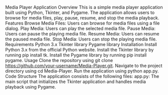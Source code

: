 Media Player Application
Overview
This is a simple media player application built using Python, Tkinter, and Pygame. The application allows users to browse for media files, play, pause, resume, and stop the media playback.
Features
Browse Media Files: Users can browse for media files using a file dialog.
Play Media: Users can play the selected media file.
Pause Media: Users can pause the playing media file.
Resume Media: Users can resume the paused media file.
Stop Media: Users can stop the playing media file.
Requirements
Python 3.x
Tkinter library
Pygame library
Installation
Install Python 3.x from the official Python website.
Install the Tkinter library by running pip install tk.
Install the Pygame library by running pip install pygame.
Usage
Clone the repository using git clone https://github.com/your-username/Media-Player.git.
Navigate to the project directory using cd Media-Player.
Run the application using python app.py.
Code Structure
The application consists of the following files:
app.py: The main script that initializes the Tkinter application and handles media playback using Pygame.
